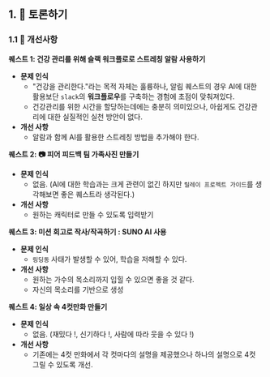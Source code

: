 ## 1. 🔵 토론하기

### 1.1 🧩 개선사항

**퀘스트 1: 건강 관리를 위해 슬랙 워크플로로 스트레칭 알람 사용하기**

- **문제 인식**
  - "건강을 관리한다."라는 목적 자체는 훌륭하나, 알림 퀘스트의 경우 AI에 대한 활용보단 `slack`의 **워크플로우**를 구축하는 경험에 초점이 맞춰져있다.
  - 건강관리를 위한 시간을 할당하는데에는 충분히 의미있으나, 아쉽게도 건강관리에 대한 실질적인 실천 방안이 없다.
- **개선 사항**
  - 알람과 함께 AI를 활용한 스트레칭 방법을 추가해야 한다.

**퀘스트 2: 📷 피어 피드백 팀 가족사진 만들기**

- **문제 인식**
  - 없음. (AI에 대한 학습과는 크게 관련이 없긴 하지만 `릴레이 프로젝트 가이드`를 생각해보면 좋은 퀘스트라 생각된다.)
- **개선 사항**
  - 원하는 캐릭터로 만들 수 있도록 입력받기

**퀘스트 3: 미션 회고로 작사/작곡하기 : SUNO AI 사용**

- **문제 인식**
  - `링딩동` 사태가 발생할 수 있어, 학습을 저해할 수 있다.
- **개선 사항**
  - 원하는 가수의 목소리까지 입힐 수 있으면 좋을 것 같다.
  - 자신의 목소리를 기반으로 생성

**퀘스트 4: 일상 속 4컷만화 만들기**

- **문제 인식**
  - 없음. (재밌다 !, 신기하다 !, 사람에 따라 웃을 수 있다 !)
- **개선 사항**
  - 기존에는 4컷 만화에서 각 컷마다의 설명을 제공했으나 하나의 설명으로 4컷 그릴 수 있도록 개선.
